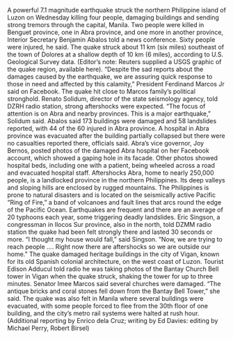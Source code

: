 A powerful 7.1 magnitude earthquake struck the northern Philippine island of Luzon on Wednesday killing four people, damaging buildings and sending strong tremors through the capital, Manila.
Two people were killed in Benguet province, one in Abra province, and one more in another province, Interior Secretary Benjamin Abalos told a news conference. Sixty people were injured, he said.
The quake struck about 11 km (six miles) southeast of the town of Dolores at a shallow depth of 10 km (6 miles), according to U.S. Geological Survey data. (Editor’s note: Reuters supplied a USGS graphic of the quake region, available here).
“Despite the sad reports about the damages caused by the earthquake, we are assuring quick response to those in need and affected by this calamity,” President Ferdinand Marcos Jr said on Facebook.
The quake hit close to Marcos family’s political stronghold.
Renato Solidum, director of the state seismology agency, told DZRH radio station, strong aftershocks were expected.
“The focus of attention is on Abra and nearby provinces. This is a major earthquake,” Solidum said.
Abalos said 173 buildings were damaged and 58 landslides reported, with 44 of the 60 injured in Abra province.
A hospital in Abra province was evacuated after the building partially collapsed but there were no casualties reported there, officials said.
Abra’s vice governor, Joy Bernos, posted photos of the damaged Abra hospital on her Facebook account, which showed a gaping hole in its facade.
Other photos showed hospital beds, including one with a patient, being wheeled across a road and evacuated hospital staff.
Aftershocks
Abra, home to nearly 250,000 people, is a landlocked province in the northern Philippines. Its deep valleys and sloping hills are enclosed by rugged mountains.
The Philippines is prone to natural disasters and is located on the seismically active Pacific “Ring of Fire,” a band of volcanoes and fault lines that arcs round the edge of the Pacific Ocean. Earthquakes are frequent and there are an average of 20 typhoons each year, some triggering deadly landslides.
Eric Singson, a congressman in Ilocos Sur province, also in the north, told DZMM radio station the quake had been felt strongly there and lasted 30 seconds or more.
“I thought my house would fall,” said Singson. “Now, we are trying to reach people …. Right now there are aftershocks so we are outside our home.”
The quake damaged heritage buildings in the city of Vigan, known for its old Spanish colonial architecture, on the west coast of Luzon.
Tourist Edison Adducul told radio he was taking photos of the Bantay Church Bell tower in Vigan when the quake struck, shaking the tower for up to three minutes.
Senator Imee Marcos said several churches were damaged.
“The antique bricks and coral stones fell down from the Bantay Bell Tower,” she said.
The quake was also felt in Manila where several buildings were evacuated, with some people forced to flee from the 30th floor of one building, and the city’s metro rail systems were halted at rush hour.
(Additional reporting by Enrico dela Cruz; writing by Ed Davies: editing by Michael Perry, Robert Birsel)